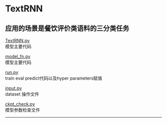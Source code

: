 # TextRNN
应用的场景是餐饮评价类语料的三分类任务  
---

[TextRNN.py](https://github.com/adowu/ado-tensorflow-models/blob/master/02_TextRNN/TextRNN.py)  
模型主要代码

[model_fn.py](https://github.com/adowu/ado-tensorflow-models/blob/master/02_TextRNN/model_fn.py)  
模型主要代码

[run.py](https://github.com/adowu/ado-tensorflow-models/blob/master/02_TextRNN/run.py)  
train eval predict代码以及hyper parameters赋值 

[input.py](https://github.com/adowu/ado-tensorflow-models/blob/master/02_TextRNN/input.py)  
dataset 操作文件

[ckpt_check.py](https://github.com/adowu/ado-tensorflow-models/blob/master/02_TextRNN/ckpt_check.py)  
模型参数检查文件

---